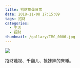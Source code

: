 ```yaml
---
title: 招财捣蛋日常
date: 2018-11-08 17:15:09
tags: 招财
categories:
  - 生活
  - 招财
thumbnail: /gallary/IMG_0006.jpg
---
```


<!-- more -->

![](/gallary/IMG_0001.jpg)

招财蔑视、千翻儿、抢妹妹的床睡。
